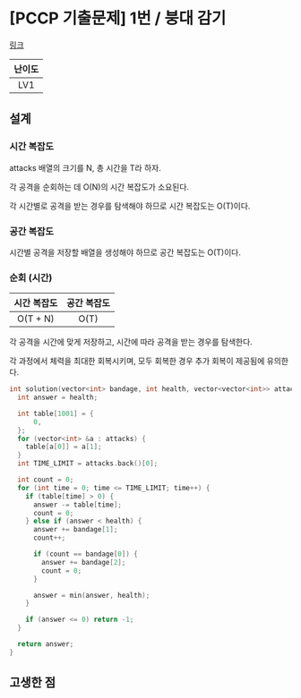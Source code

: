 # [PCCP 기출문제] 1번 / 붕대 감기

[링크](https://school.programmers.co.kr/learn/courses/30/lessons/250137)

| 난이도 |
| :----: |
|  LV1   |

## 설계

### 시간 복잡도

attacks 배열의 크기를 N, 총 시간을 T라 하자.

각 공격을 순회하는 데 O(N)의 시간 복잡도가 소요된다.

각 시간별로 공격을 받는 경우를 탐색해야 하므로 시간 복잡도는 O(T)이다.

### 공간 복잡도

시간별 공격을 저장할 배열을 생성해야 하므로 공간 복잡도는 O(T)이다.

### 순회 (시간)

| 시간 복잡도 | 공간 복잡도 |
| :---------: | :---------: |
|  O(T + N)   |    O(T)     |

각 공격을 시간에 맞게 저장하고, 시간에 따라 공격을 받는 경우를 탐색한다.

각 과정에서 체력을 최대한 회복시키며, 모두 회복한 경우 추가 회복이 제공됨에 유의한다.

```cpp
int solution(vector<int> bandage, int health, vector<vector<int>> attacks) {
  int answer = health;

  int table[1001] = {
      0,
  };
  for (vector<int> &a : attacks) {
    table[a[0]] = a[1];
  }
  int TIME_LIMIT = attacks.back()[0];

  int count = 0;
  for (int time = 0; time <= TIME_LIMIT; time++) {
    if (table[time] > 0) {
      answer -= table[time];
      count = 0;
    } else if (answer < health) {
      answer += bandage[1];
      count++;

      if (count == bandage[0]) {
        answer += bandage[2];
        count = 0;
      }

      answer = min(answer, health);
    }

    if (answer <= 0) return -1;
  }

  return answer;
}
```

## 고생한 점

